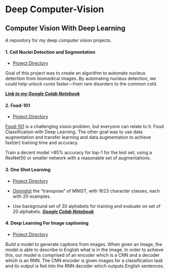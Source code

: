 # Deep Computer-Vision

## Computer Vision With Deep Learning

A repository for my deep computer vision projects.

#### 1. Cell Nuclei Detection and Segmentation

* [Project Directory](https://github.com/TheCaffeineDev/Deep-Computer-Vision/tree/master/Nuclei%20Segmentation%20Detection)

Goal of this project was to create an algorithm to automate nucleus detection from biomedical images. By automating nucleus detection, we could help unlock cures faster—from rare disorders to the common cold.

***[Link to my Google Colab Notebook](https://colab.research.google.com/drive/1rrH_ExLT5DbFC5CIneNN5k0ivECDKn34)***

#### 2. Food-101

* [Project Directory](https://github.com/TheCaffeineDev/Deep-Computer-Vision/tree/master/Food-101)

[Food-101](https://www.vision.ee.ethz.ch/datasets_extra/food-101/) is a challenging vision problem, but everyone can relate to it. Food Classification with Deep Learning. The other goal was to use data augmentation and transfer learning and data augmentation to achieve fast(er) training time and accuracy.

Train a decent model >85% accuracy for top-1 for the test set, using a ResNet50 or smaller network with a reasonable set of augmentations.

#### 3. One Shot Learning

* [Project Directory](https://github.com/TheCaffeineDev/Deep-Computer-Vision/tree/master/One%20Shot%20Learning)

* [Omniglot](https://github.com/brendenlake/omniglot) the “transpose” of MNIST, with 1623 character classes, each with 20 examples. 

* Use background set of 30 alphabets for training and evaluate on set of 20 alphabets. 
***[Google Colab Notebook](
https://colab.research.google.com/drive/1tgJnxdefACoq7-XYU5IUBO9aBSKgs1ua)***

#### 4. Deep Learning For Image captioning

* [Project Directory](https://github.com/TheCaffeineDev/Deep-Computer-Vision/tree/master/Deep%20Learning%20For%20Image%20Captioning)

Build a model to generate captions from images. When given an image, the model is able to describe in English what is in the image. In order to achieve this, our model is comprised of an encoder which is a CNN and a decoder which is an RNN. The CNN encoder is given images for a classification task and its output is fed into the RNN decoder which outputs English sentences.




